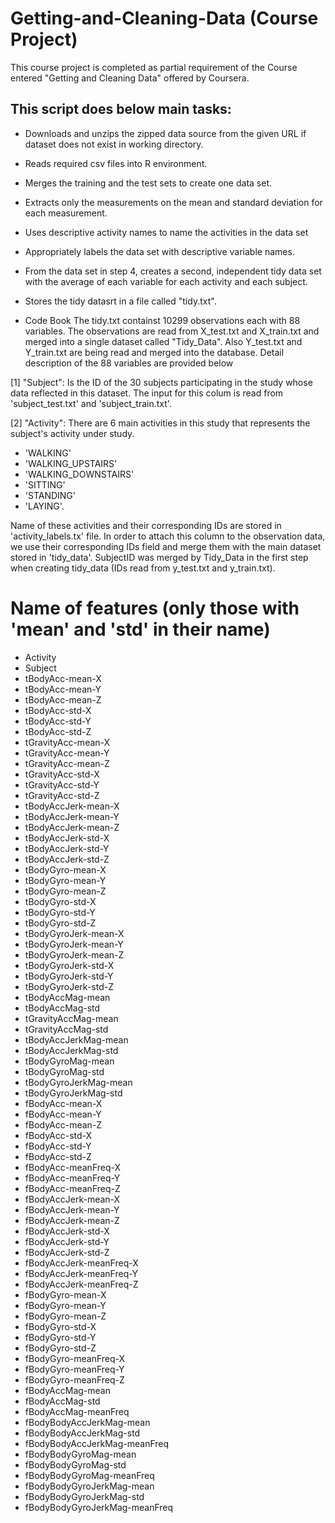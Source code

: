 # Getting-and-Cleaning-Data (Course Project)
This course project is completed as partial requirement of the Course entered "Getting and Cleaning Data" offered by Coursera.

## This script does below main tasks:
*  Downloads and unzips the zipped data source from the given URL if dataset does not exist in working directory.
*  Reads required csv files into R environment.
*  Merges the training and the test sets to create one data set.
*  Extracts only the measurements on the mean and standard deviation for each measurement.
*  Uses descriptive activity names to name the activities in the data set
*  Appropriately labels the data set with descriptive variable names.
*  From the data set in step 4, creates a second, independent tidy data set with the average of each variable for each activity and each subject.
*  Stores the tidy datasrt in a file called "tidy.txt".

* Code Book
The tidy.txt containst 10299 observations each with 88 variables. The observations are read from X_test.txt and X_train.txt and merged into a single dataset called "Tidy_Data". Also Y_test.txt and Y_train.txt are being read and merged into the database. Detail description of the 88 variables are provided below

 [1] "Subject": Is the ID of the 30 subjects participating in the study whose data reflected in this dataset. The input for this colum is read from 'subject_test.txt' and 'subject_train.txt'.
 
 [2] "Activity": There are 6 main activities in this study that represents the subject's activity under study.
 
 * 'WALKING'
 * 'WALKING_UPSTAIRS'
 * 'WALKING_DOWNSTAIRS'
 * 'SITTING'
 * 'STANDING'
 * 'LAYING'.
 
 Name of these activities and their corresponding IDs are stored in 'activity_labels.tx' file. In order to attach this column to the observation data, we use their corresponding IDs field and merge them with the main dataset stored in 'tidy_data'. SubjectID was merged by Tidy_Data in the first step when creating tidy_data (IDs read from y_test.txt and y_train.txt).
 
 # Name of features (only those with 'mean' and 'std' in their name)
*  Activity
*  Subject
*  tBodyAcc-mean-X
*  tBodyAcc-mean-Y
*  tBodyAcc-mean-Z
*  tBodyAcc-std-X
*  tBodyAcc-std-Y
*  tBodyAcc-std-Z
*  tGravityAcc-mean-X
*  tGravityAcc-mean-Y
*  tGravityAcc-mean-Z
*  tGravityAcc-std-X
*  tGravityAcc-std-Y
*  tGravityAcc-std-Z
*  tBodyAccJerk-mean-X
*  tBodyAccJerk-mean-Y
*  tBodyAccJerk-mean-Z
*  tBodyAccJerk-std-X
*  tBodyAccJerk-std-Y
*  tBodyAccJerk-std-Z
*  tBodyGyro-mean-X
*  tBodyGyro-mean-Y
*  tBodyGyro-mean-Z
*  tBodyGyro-std-X
*  tBodyGyro-std-Y
*  tBodyGyro-std-Z
*  tBodyGyroJerk-mean-X
*  tBodyGyroJerk-mean-Y
*  tBodyGyroJerk-mean-Z
*  tBodyGyroJerk-std-X
*  tBodyGyroJerk-std-Y
*  tBodyGyroJerk-std-Z
*  tBodyAccMag-mean
*  tBodyAccMag-std
*  tGravityAccMag-mean
*  tGravityAccMag-std
*  tBodyAccJerkMag-mean
*  tBodyAccJerkMag-std
*  tBodyGyroMag-mean
*  tBodyGyroMag-std
*  tBodyGyroJerkMag-mean
*  tBodyGyroJerkMag-std
*  fBodyAcc-mean-X
*  fBodyAcc-mean-Y
*  fBodyAcc-mean-Z
*  fBodyAcc-std-X
*  fBodyAcc-std-Y
*  fBodyAcc-std-Z
*  fBodyAcc-meanFreq-X
*  fBodyAcc-meanFreq-Y
*  fBodyAcc-meanFreq-Z
*  fBodyAccJerk-mean-X
*  fBodyAccJerk-mean-Y
*  fBodyAccJerk-mean-Z
*  fBodyAccJerk-std-X
*  fBodyAccJerk-std-Y
*  fBodyAccJerk-std-Z
*  fBodyAccJerk-meanFreq-X
*  fBodyAccJerk-meanFreq-Y
*  fBodyAccJerk-meanFreq-Z
*  fBodyGyro-mean-X
*  fBodyGyro-mean-Y
*  fBodyGyro-mean-Z
*  fBodyGyro-std-X
*  fBodyGyro-std-Y
*  fBodyGyro-std-Z
*  fBodyGyro-meanFreq-X
*  fBodyGyro-meanFreq-Y
*  fBodyGyro-meanFreq-Z
*  fBodyAccMag-mean
*  fBodyAccMag-std
*  fBodyAccMag-meanFreq
*  fBodyBodyAccJerkMag-mean
*  fBodyBodyAccJerkMag-std
*  fBodyBodyAccJerkMag-meanFreq
*  fBodyBodyGyroMag-mean
*  fBodyBodyGyroMag-std
*  fBodyBodyGyroMag-meanFreq
*  fBodyBodyGyroJerkMag-mean
*  fBodyBodyGyroJerkMag-std
*  fBodyBodyGyroJerkMag-meanFreq